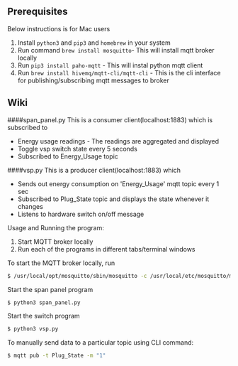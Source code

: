 
## Prerequisites
Below instructions is for Mac users
1. Install `python3` and `pip3` and `homebrew` in your system
2. Run command `brew install mosquitto`- This will install mqtt broker locally
3. Run `pip3 install paho-mqtt` - This will instal python mqtt client
4. Run `brew install hivemq/mqtt-cli/mqtt-cli` - This is the cli interface for publishing/subscribing mqtt messages to broker

## Wiki

####span_panel.py
This is a consumer client(localhost:1883) which is subscribed to
- Energy usage readings - The readings are aggregated and displayed
- Toggle vsp switch state every 5 seconds
- Subscribed to Energy_Usage topic

####vsp.py
This is a producer client(localhost:1883) which
- Sends out energy consumption on 'Energy_Usage' mqtt topic every 1 sec
- Subscribed to Plug_State topic and displays the state whenever it changes
- Listens to hardware switch on/off message

Usage and Running the program:
1. Start MQTT broker locally
2. Run each of the programs in different tabs/terminal windows

To start the MQTT broker locally, run
```bash
$ /usr/local/opt/mosquitto/sbin/mosquitto -c /usr/local/etc/mosquitto/mosquitto.conf
```

Start the span panel program
```bash
$ python3 span_panel.py
```

Start the switch program
```bash
$ python3 vsp.py
```

To manually send data to a particular topic using CLI command:
```bash
$ mqtt pub -t Plug_State -m "1"
```


